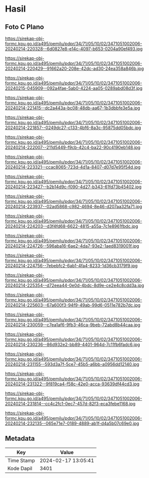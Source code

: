 # Hasil

## Foto C Plano

https://sirekap-obj-formc.kpu.go.id/a495/pemilu/pdpr/34/71/05/10/02/3471051002006-20240214-220328--6d0827e8-e14c-4097-b653-0204a90ef493.jpg

https://sirekap-obj-formc.kpu.go.id/a495/pemilu/pdpr/34/71/05/10/02/3471051002006-20240214-220429--91662a20-208e-42dc-ad30-24ea358a846b.jpg

https://sirekap-obj-formc.kpu.go.id/a495/pemilu/pdpr/34/71/05/10/02/3471051002006-20240215-045909--092a4fae-5ab0-4224-aa05-0289abd08d3f.jpg

https://sirekap-obj-formc.kpu.go.id/a495/pemilu/pdpr/34/71/05/10/02/3471051002006-20240214-221415--dc2a443a-bc08-48db-aa67-1b3dbbfe3e5a.jpg

https://sirekap-obj-formc.kpu.go.id/a495/pemilu/pdpr/34/71/05/10/02/3471051002006-20240214-221857--0249dc27-c133-4bf6-8a3c-95875dd05bdc.jpg

https://sirekap-obj-formc.kpu.go.id/a495/pemilu/pdpr/34/71/05/10/02/3471051002006-20240214-222007--211d5449-f9cb-42c4-ba22-90c4190eb148.jpg

https://sirekap-obj-formc.kpu.go.id/a495/pemilu/pdpr/34/71/05/10/02/3471051002006-20240214-223321--ccac8065-723d-4d1a-8407-d07d7e95f54d.jpg

https://sirekap-obj-formc.kpu.go.id/a495/pemilu/pdpr/34/71/05/10/02/3471051002006-20240214-223427--b2b14d9c-f090-4d27-b343-61fd73b45402.jpg

https://sirekap-obj-formc.kpu.go.id/a495/pemilu/pdpr/34/71/05/10/02/3471051002006-20240214-223937--02ad5868-c982-4694-8e46-d207aa32fa71.jpg

https://sirekap-obj-formc.kpu.go.id/a495/pemilu/pdpr/34/71/05/10/02/3471051002006-20240214-224203--d3f4fd68-6622-4815-a55a-7c1e8961fbdc.jpg

https://sirekap-obj-formc.kpu.go.id/a495/pemilu/pdpr/34/71/05/10/02/3471051002006-20240214-224726--596aba16-6ae2-4da7-93e2-1aed8319001f.jpg

https://sirekap-obj-formc.kpu.go.id/a495/pemilu/pdpr/34/71/05/10/02/3471051002006-20240214-224756--7ebebfc2-6ab1-4fa4-8233-1d36cb3179f9.jpg

https://sirekap-obj-formc.kpu.go.id/a495/pemilu/pdpr/34/71/05/10/02/3471051002006-20240214-225354--d72eea44-0e0d-4bdc-8d9e-ce2e4c8cdd3a.jpg

https://sirekap-obj-formc.kpu.go.id/a495/pemilu/pdpr/34/71/05/10/02/3471051002006-20240214-225603--67a600f3-94f9-49ab-99d6-0511e782b7dc.jpg

https://sirekap-obj-formc.kpu.go.id/a495/pemilu/pdpr/34/71/05/10/02/3471051002006-20240214-230059--c7ea1af6-9fb3-46ca-9beb-72abd8b44caa.jpg

https://sirekap-obj-formc.kpu.go.id/a495/pemilu/pdpr/34/71/05/10/02/3471051002006-20240214-230236--86d932e2-bb89-4401-964d-7c11fb6fadc6.jpg

https://sirekap-obj-formc.kpu.go.id/a495/pemilu/pdpr/34/71/05/10/02/3471051002006-20240214-231155--593d3a7f-5ce7-45b5-a6bb-a0956dd12140.jpg

https://sirekap-obj-formc.kpu.go.id/a495/pemilu/pdpr/34/71/05/10/02/3471051002006-20240214-231322--9f819ca4-f58c-42e0-acca-93639df44cd3.jpg

https://sirekap-obj-formc.kpu.go.id/a495/pemilu/pdpr/34/71/05/10/02/3471051002006-20240214-231814--cc4c2fc1-0ec7-457d-82f3-eca3febe1168.jpg

https://sirekap-obj-formc.kpu.go.id/a495/pemilu/pdpr/34/71/05/10/02/3471051002006-20240214-232135--065e71e7-0189-4889-ab1f-d4a5b07c69e0.jpg


## Metadata

| Key        | Value               |
| ---------- | ------------------- |
| Time Stamp | 2024-02-17 13:05:41 |
| Kode Dapil | 3401                |



